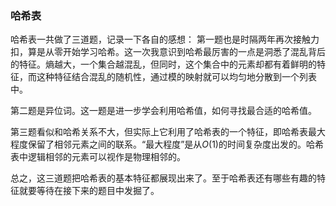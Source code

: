 ### 哈希表

哈希表一共做了三道题，记录一下各自的感想：
第一题也是时隔两年再次接触力扣，算是从零开始学习哈希。这一次我意识到哈希最厉害的一点是洞悉了混乱背后的特征。熵越大，一个集合越混乱，但同时，这个集合中的元素却都有着鲜明的特征，而这种特征结合混乱的随机性，通过模的映射就可以均匀地分散到一个列表中。

第二题是异位词。这一题是进一步学会利用哈希值，如何寻找最合适的哈希值。

第三题看似和哈希关系不大，但实际上它利用了哈希表的一个特征，即哈希表最大程度保留了相邻元素之间的联系。“最大程度”是从$O(1)$的时间复杂度出发的。哈希表中逻辑相邻的元素可以视作是物理相邻的。

总之，这三道题把哈希表的基本特征都展现出来了。至于哈希表还有哪些有趣的特征就要等待在接下来的题目中发掘了。